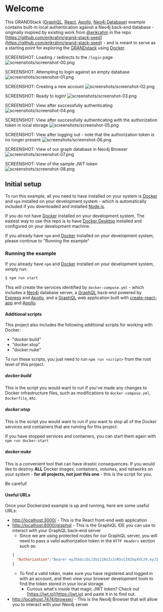 # Welcome

This GRANDStack ([GraphQL](https://graphql.org), [React](https://reactjs.org), [Apollo](https://www.apollographql.com), [Neo4j Database](https://neo4j.com)) example contains built-in local authentication against a Neo4j back-end database - originally inspired by existing work from [@erikrahm](https://github.com/erikrahm) in the repo [https://github.com/erikrahm/grand-stack-seed](https://github.com/erikrahm/grand-stack-seed) - and is meant to serve as a starting point for exploring the [GRANDstack](https://grandstack.io/docs/getting-started-neo4j-graphql.html) using [Docker](https://www.docker.com).

SCREENSHOT: Loading `/` redirects to the `/login` page
![screenshots/screenshot-00.png](screenshots/screenshot-00.png)

SCREENSHOT: Attempting to login against an empty database
![screenshots/screenshot-01.png](screenshots/screenshot-01.png)

SCREENSHOT: Creating a new account
![screenshots/screenshot-02.png](screenshots/screenshot-02.png)

SCREENSHOT: Ready to login!
![screenshots/screenshot-03.png](screenshots/screenshot-03.png)

SCREENSHOT: View after successfully authenticating
![screenshots/screenshot-04.png](screenshots/screenshot-04.png)

SCREENSHOT: View after successfully authenticating with the authorization token in local storage
![screenshots/screenshot-05.png](screenshots/screenshot-05.png)

SCREENSHOT: View after logging out - note that the authorization token is no longer present
![screenshots/screenshot-06.png](screenshots/screenshot-06.png)

SCREENSHOT: View of our graph database in Neo4j Browser
![screenshots/screenshot-07.png](screenshots/screenshot-07.png)

SCREENSHOT: View of the sample JWT token
![screenshots/screenshot-08.png](screenshots/screenshot-08.png)

## Initial setup

To run this example, all you need to have installed on your system is [Docker](https://www.docker.com) and `npm` installed on your development system - which is automatically included if you downloaded and installed [Node.js](https://nodejs.org/).

If you do not have [Docker](https://www.docker.com) installed on your development system, The easiest way to use this repo is to have [Docker Desktop](https://www.docker.com/products/docker-desktop) installed and configured on your development machine.

If you already have `npm` and [Docker](https://www.docker.com) installed on your development system, please continue to "Running the example"

### Running the example

If you already have `npm` and [Docker](https://www.docker.com) installed on your development system, simply run:

```sh
$ npm run start
```

This will create the services identified by `docker-compose.yml` - which includes a [Neo4j](https://neo4j.com) database server, a [GraphQL](https://graphql.org) back-end powered by [Express](https://expressjs.com) and [Apollo](https://www.apollographql.com), and a [GraphQL](https://graphql.org) web application built with [create-react-app](https://create-react-app.dev) and [Apollo](https://www.apollographql.com).

#### Additional scripts

This project also includes the following additional scripts for working with Docker:

+ "docker:build"
+ "docker:stop"
+ "docker:nuke"

To run these scripts, you just need to run `npm run <script>` from the root level of this project.

##### docker:build

This is the script you would want to run if you've made any changes to Docker infrastructure files, such as modifications to `docker-compose.yml`, `Dockerfile`, etc.

##### docker:stop

This is the script you would want to run if you want to stop all of the Docker services and containers that are running for this project.

If you have stopped services and containers, you can start them again with `npm run docker:start`

##### docker:nuke

This is a convenient tool that can have drastic consequences. If you would like to destroy **ALL** Docker images, containers, volumes, and networks on your system - **for all projects, not just this one** - this is the script for you.

Be careful!

#### Useful URLs

Once your Dockerized example is up and running, here are some useful URLs:

+ [http://localhost:3000/](http://localhost:3000/) - This is the React front-end web application
+ [http://localhost:8000/graphql](http://localhost:8000/graphql) - This is the GraphiQL IDE you can use to interact with your GraphQL back-end server
  + Since we are using protected routes for our GraphQL server, you will need to pass a valid authorization token in the `HTTP Headers` section such as:
  ```json
  {
    "Authorization":"Bearer eyJhbGciOiJIUzI1NiIsInR5cCI6IkpXVCJ9.eyJ1c2VyIjp7ImlkIjoiZWQ5ZmVlZTgtZjdlZi00NTIxLWIwOWQtNGU5OTNlYjk5MDEwIiwidXNlcm5hbWUiOiJ0aGVyb2JicmVubmFuIn0sImlhdCI6MTU4MzExMTA2OCwiZXhwIjoxNTgzNzE1ODY4fQ.mMq9QCpXLtsGNb0HWMszz9gAD-c8rjidVVZku3geEQQ"
  }
  ```
    + To find a valid token, make sure you have registered and logged in with an account, and then view your browser development tools to find the token stored in your local storage.
      + Curious what's inside that magic JWT token? Check out [https://jwt.io](https://jwt.io) and paste it in to find out.
+ [http://localhost:7474/browser/](http://localhost:7474/browser/) - This is the Neo4j Browser that will allow you to interact with your Neo4j server
